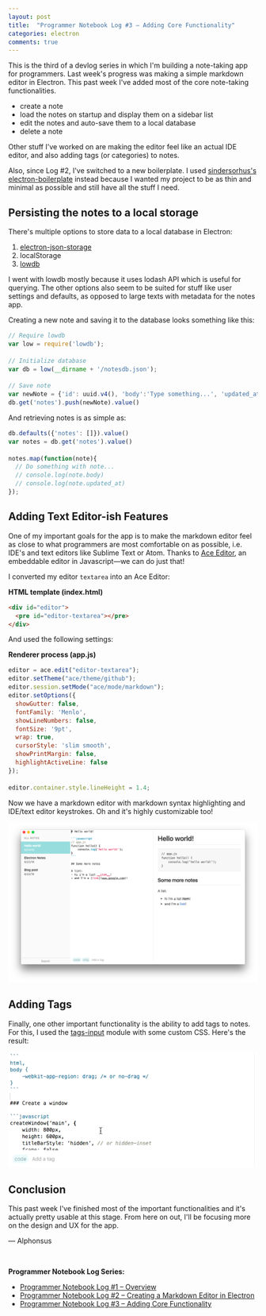 ```yaml
---
layout: post
title:  "Programmer Notebook Log #3 – Adding Core Functionality"
categories: electron
comments: true
---
```


This is the third of a devlog series in which I'm building a note-taking app for programmers. Last week's progress was making a simple markdown editor in Electron. This past week I've added most of the core note-taking functionalities.

- create a note
- load the notes on startup and display them on a sidebar list
- edit the notes and auto-save them to a local database
- delete a note

Other stuff I've worked on are making the editor feel like an actual IDE editor, and also adding tags (or categories) to notes.

Also, since Log #2, I've switched to a new boilerplate. I used [sindersorhus's electron-boilerplate](http://github.com/sindresorhus/electron-boilerplate) instead because I wanted my project to be as thin and minimal as possible and still have all the stuff I need.

## Persisting the notes to a local storage

There's multiple options to store data to a local database in Electron:

1. [electron-json-storage](https://github.com/jviotti/electron-json-storage)
2. localStorage
3. [lowdb](https://github.com/typicode/lowdb)

I went with lowdb mostly because it uses lodash API which is useful for querying. The other options also seem to be suited for stuff like user settings and defaults, as opposed to large texts with metadata for the notes app.

Creating a new note and saving it to the database looks something like this:

```javascript
// Require lowdb
var low = require('lowdb');

// Initialize database
var db = low(__dirname + '/notesdb.json');

// Save note
var newNote = {'id': uuid.v4(), 'body':'Type something...', 'updated_at': new Date().getTime()}
db.get('notes').push(newNote).value()
```

And retrieving notes is as simple as:

```javascript
db.defaults({'notes': []}).value()
var notes = db.get('notes').value()

notes.map(function(note){
  // Do something with note...
  // console.log(note.body)
  // console.log(note.updated_at)
});
```

## Adding Text Editor-ish Features

One of my important goals for the app is to make the markdown editor feel as close to what programmers are most comfortable on as possible, i.e. IDE's and text editors like Sublime Text or Atom. Thanks to [Ace Editor](https://ace.c9.io), an embeddable editor in Javascript—we can do just that!

I converted my editor `textarea` into an Ace Editor:

__HTML template (index.html)__

```html
<div id="editor">
  <pre id="editor-textarea"></pre>
</div>
```

And used the following settings:

__Renderer process (app.js)__

```javascript
editor = ace.edit("editor-textarea");
editor.setTheme("ace/theme/github");
editor.session.setMode("ace/mode/markdown");
editor.setOptions({
  showGutter: false,
  fontFamily: 'Menlo',
  showLineNumbers: false,
  fontSize: '9pt',
  wrap: true,
  cursorStyle: 'slim smooth',
  showPrintMargin: false,
  highlightActiveLine: false
});

editor.container.style.lineHeight = 1.4;
```

Now we have a markdown editor with markdown syntax highlighting and IDE/text editor keystrokes. Oh and it's highly customizable too!

![](/images/prog-notebook3/editor.png)

## Adding Tags

Finally, one other important functionality is the ability to add tags to notes. For this, I used the [tags-input](https://github.com/developit/tags-input) module with some custom CSS. Here's the result:

<img src="/images/prog-notebook3/tags.gif" class="shadowed">

## Conclusion

This past week I've finished most of the important functionalities and it's actually pretty usable at this stage. From here on out, I'll be focusing more on the design and UX for the app.

— Alphonsus

&nbsp; 

__Programmer Notebook Log Series:__

- [Programmer Notebook Log #1 – Overview](/programmer-notebook)
- [Programmer Notebook Log #2 – Creating a Markdown Editor in Electron](/markdown-editor-in-electron)
- [Programmer Notebook Log #3 – Adding Core Functionality]()